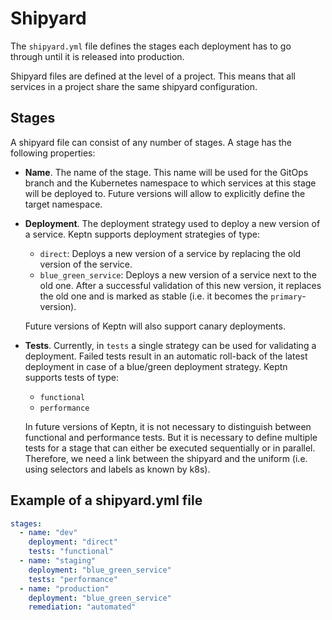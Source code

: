# Shipyard

The `shipyard.yml` file defines the stages each deployment has to go through until it is released into production. 

Shipyard files are defined at the level of a project. This means that all services in a project share the same shipyard configuration. 

## Stages


A shipyard file can consist of any number of stages. A stage has the following properties:

* **Name**. The name of the stage. This name will be used for the GitOps branch and the Kubernetes namespace to which services at this stage will be deployed to. Future versions will allow to explicitly define the target namespace.

* **Deployment**. The deployment strategy used to deploy a new version of a service. Keptn supports deployment strategies of type: 
  * `direct`: Deploys a new version of a service by replacing the old version of the service.
  * `blue_green_service`: Deploys a new version of a service next to the old one. After a successful validation of this new version, it replaces the old one and is marked as stable (i.e. it becomes the `primary`-version).

   Future versions of Keptn will also support canary deployments.

* **Tests**. Currently, in `tests` a single strategy can be used for validating a deployment.
Failed tests result in an automatic roll-back of the latest deployment in case of a blue/green deployment strategy. Keptn supports tests of type:
  * `functional` 
  * `performance` 

  In future versions of Keptn, it is not necessary to distinguish between functional and performance tests. But it is necessary to define multiple tests for a stage that can either be executed sequentially or in parallel. Therefore, we need a link between the shipyard and the uniform (i.e. using selectors and labels as known by k8s).

## Example of a shipyard.yml file

```yaml
stages:
  - name: "dev"
    deployment: "direct"
    tests: "functional"
  - name: "staging"
    deployment: "blue_green_service"
    tests: "performance"
  - name: "production"
    deployment: "blue_green_service"
    remediation: "automated"
```
